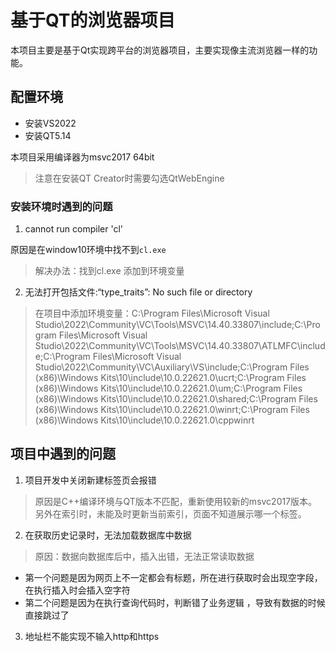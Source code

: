 
# 基于QT的浏览器项目

本项目主要是基于Qt实现跨平台的浏览器项目，主要实现像主流浏览器一样的功能。

## 配置环境

+ 安装VS2022
+ 安装QT5.14

本项目采用编译器为msvc2017 64bit

> 注意在安装QT Creator时需要勾选QtWebEngine

### 安装环境时遇到的问题

1. cannot run compiler 'cl'

原因是在window10环境中找不到`cl.exe`

> 解决办法：找到cl.exe 添加到环境变量

2. 无法打开包括文件:“type_traits”: No such file or directory

> 在项目中添加环境变量：C:\Program Files\Microsoft Visual Studio\2022\Community\VC\Tools\MSVC\14.40.33807\include;C:\Program Files\Microsoft Visual Studio\2022\Community\VC\Tools\MSVC\14.40.33807\ATLMFC\include;C:\Program Files\Microsoft Visual Studio\2022\Community\VC\Auxiliary\VS\include;C:\Program Files (x86)\Windows Kits\10\include\10.0.22621.0\ucrt;C:\Program Files (x86)\Windows Kits\10\\include\10.0.22621.0\\um;C:\Program Files (x86)\Windows Kits\10\\include\10.0.22621.0\\shared;C:\Program Files (x86)\Windows Kits\10\\include\10.0.22621.0\\winrt;C:\Program Files (x86)\Windows Kits\10\\include\10.0.22621.0\\cppwinrt

## 项目中遇到的问题

1. 项目开发中关闭新建标签页会报错

> 原因是C++编译环境与QT版本不匹配，重新使用较新的msvc2017版本。另外在索引时，未能及时更新当前索引，页面不知道展示哪一个标签。

2. 在获取历史记录时，无法加载数据库中数据

> 原因：数据向数据库后中，插入出错，无法正常读取数据

+ 第一个问题是因为网页上不一定都会有标题，所在进行获取时会出现空字段，在执行插入时会插入空字符
+ 第二个问题是因为在执行查询代码时，判断错了业务逻辑 ，导致有数据的时候直接跳过了

3. 地址栏不能实现不输入http和https

